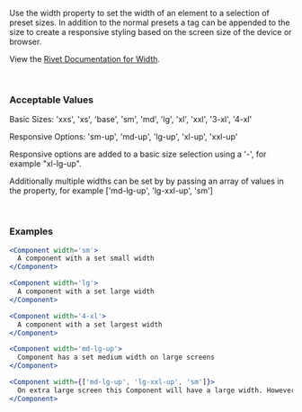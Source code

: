 Use the width property to set the width of an element to a selection of preset sizes. In addition to the normal presets a tag can be appended to the size to create a responsive styling based on the screen size of the device or browser.

View the [Rivet Documentation for Width](https://rivet.uits.iu.edu/components/utilities/width/).

<br/>

### Acceptable Values

Basic Sizes: 'xxs', 'xs', 'base', 'sm', 'md', 'lg', 'xl', 'xxl', '3-xl', '4-xl'

Responsive Options: 'sm-up', 'md-up', 'lg-up', 'xl-up', 'xxl-up'

Responsive options are added to a basic size selection using a '-', for example "xl-lg-up".

Additionally multiple widths can be set by by passing an array of values in the property, for example ['md-lg-up', 'lg-xxl-up', 'sm']

<br/>

### Examples

```jsx static
<Component width='sm'>
  A component with a set small width
</Component>

<Component width='lg'>
  A component with a set large width
</Component>

<Component width='4-xl'>
  A component with a set largest width
</Component>

<Component width='md-lg-up'>
  Component has a set medium width on large screens
</Component>

<Component width={['md-lg-up', 'lg-xxl-up', 'sm']}>
  On extra large screen this Component will have a large width. However on normal large screen its width will be limited to medium and small on smaller screens.
</Component>
```
